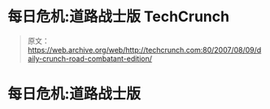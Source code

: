 # 每日危机:道路战士版 TechCrunch

> 原文：<https://web.archive.org/web/http://techcrunch.com:80/2007/08/09/daily-crunch-road-combatant-edition/>

# 每日危机:道路战士版